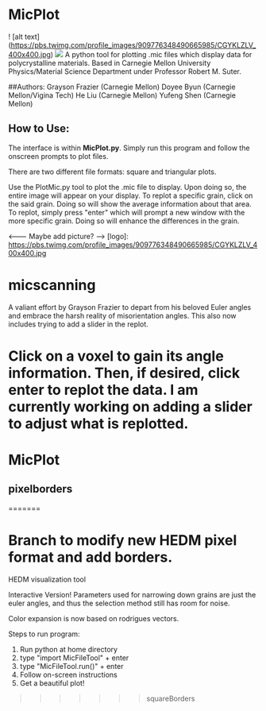 # MicPlot
! [alt text] (https://pbs.twimg.com/profile_images/909776348490665985/CGYKLZLV_400x400.jpg)
<img src = "https://pbs.twimg.com/profile_images/909776348490665985/CGYKLZLV_400x400.jpg">
A python tool for plotting .mic files which display data for polycrystalline materials.  Based in Carnegie Mellon University Physics/Material Science Department under Professor Robert M. Suter.

##Authors:
Grayson Frazier (Carnegie Mellon)
Doyee Byun (Carnegie Mellon/Vigina Tech)
He Liu (Carnegie Mellon)
Yufeng Shen (Carnegie Mellon)

## How to Use:
The interface is within **MicPlot.py**.  Simply run this program and follow the onscreen prompts to plot files.

There are two different file formats: square and triangular plots.


Use the PlotMic.py tool to plot the .mic file to display.  Upon doing so, the entire image will appear on your display.  To replot a specific grain, click on the said grain.  Doing so will show the average information about that area. To replot, simply press "enter" which will prompt a new window with the more specific grain.  Doing so will enhance the differences in the grain.

<--- Maybe add picture? -->
[logo]: https://pbs.twimg.com/profile_images/909776348490665985/CGYKLZLV_400x400.jpg


# micscanning

A valiant effort by Grayson Frazier to depart from his beloved Euler angles and embrace the harsh reality of misorientation angles.  This also now includes trying to add a slider in the replot.

Click on a voxel to gain its angle information.  Then, if desired, click enter to replot the data.  I am currently working on adding a slider to adjust what is replotted.
=======
# MicPlot
## pixelborders
=======

Branch to modify new HEDM pixel format and add borders.
=======

HEDM visualization tool

Interactive Version!
Parameters used for narrowing down grains are just the euler angles, and thus the selection method still has room for noise.

Color expansion is now based on rodrigues vectors.

Steps to run program:
1. Run python at home directory
2. type "import MicFileTool" + enter
3. type "MicFileTool.run()" + enter
4. Follow on-screen instructions
5. Get a beautiful plot!
>>>>>>> squareBorders
